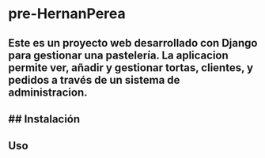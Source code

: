 # pre-HernanPerea

## Este es un proyecto web desarrollado con Django para gestionar una pastelería. La aplicacion permite ver, añadir y gestionar tortas, clientes, y pedidos a través de un sistema de administracion.

## ## Instalación

<!-- Clona el repositorio:

   git clone https://github.com/tuusuario/pasteleria.git
   cd pasteleria
  
Crea y activa un entorno virtual:

   python -m venv env
   source env/bin/activate  # En Linux/Mac
   .\env\Scripts\activate  # En Windows
  

Realiza las migraciones iniciales y crea un superusuario:

   python manage.py makemigrations
   python manage.py migrate
   python manage.py createsuperuser
 

Ejecuta el servidor:

    python manage.py runserver
  

Accede a la aplicación en tu navegador en `http://127.0.0.1:8000/`  -->

## Uso

<!-- Accede a la página principal en `http://127.0.0.1:8000/`.
Desde ahi, podes:
  Ver la lista de tortas disponibles en `http://127.0.0.1:8000/tortas/`.
  Agregar nuevas tortas en `http://127.0.0.1:8000/torta/create/`.
  Buscar tortas en `http://127.0.0.1:8000/tortas/list/`.
  Gestionar clientes y pedidos desde las respectivas páginas. -->